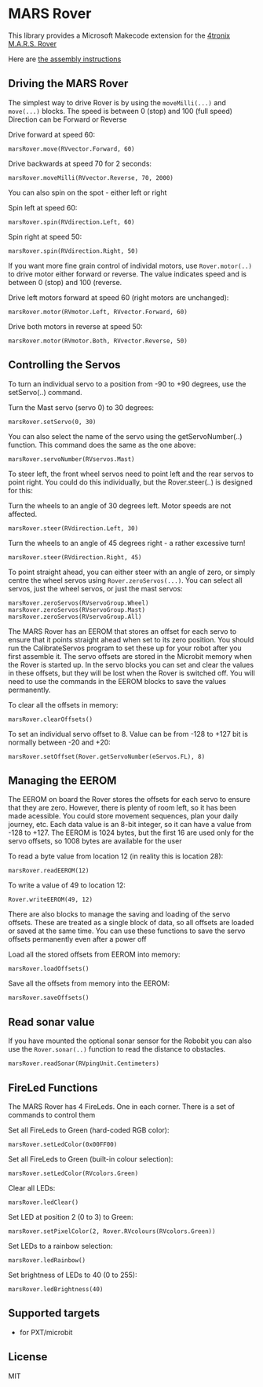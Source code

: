 # MARS Rover

This library provides a Microsoft Makecode extension for the [4tronix M.A.R.S. Rover](https://shop.4tronix.co.uk/products/marsrover)

Here are [the assembly instructions](https://4tronix.co.uk/rover)

## Driving the MARS Rover
The simplest way to drive Rover is by using the `moveMilli(...)` and `move(...)` blocks.
The speed is between 0 (stop) and 100 (full speed)
Direction can be Forward or Reverse

Drive forward at speed 60:

```block
marsRover.move(RVvector.Forward, 60)
```

Drive backwards at speed 70 for 2 seconds:

```block
marsRover.moveMilli(RVvector.Reverse, 70, 2000)
```   

You can also spin on the spot - either left or right
 
Spin left at speed 60:

```block
marsRover.spin(RVdirection.Left, 60)
```

Spin right at speed 50:

```block
marsRover.spin(RVdirection.Right, 50)
```

If you want more fine grain control of individal motors, use `Rover.motor(..)` to drive motor either forward or reverse. The value
indicates speed and is between 0 (stop) and 100 (reverse.

Drive left motors forward at speed 60 (right motors are unchanged):

```block
marsRover.motor(RVmotor.Left, RVvector.Forward, 60)
```

Drive both motors in reverse at speed 50:

```block
marsRover.motor(RVmotor.Both, RVvector.Reverse, 50)
```

## Controlling the Servos

To turn an individual servo to a position from -90 to +90 degrees, use the setServo(..) command.

Turn the Mast servo (servo 0) to 30 degrees:

```block
marsRover.setServo(0, 30)
```

You can also select the name of the servo using the getServoNumber(..) function. This command does the same as the one above:

```block
marsRover.servoNumber(RVservos.Mast)
```

To steer left, the front wheel servos need to point left and the rear servos to point right. You could do this  individually, but the Rover.steer(..) is designed for this:

Turn the wheels to an angle of 30 degrees left. Motor speeds are not affected.
```block
marsRover.steer(RVdirection.Left, 30)
```

Turn the wheels to an angle of 45 degrees right - a rather excessive turn!

```block
marsRover.steer(RVdirection.Right, 45)
```

To point straight ahead, you can either steer with an angle of zero, or simply centre the wheel servos using `Rover.zeroServos(...)`. You can select all servos, just the wheel servos, or just the mast servos:

```blocks
marsRover.zeroServos(RVservoGroup.Wheel)
marsRover.zeroServos(RVservoGroup.Mast)
marsRover.zeroServos(RVservoGroup.All)
```

The MARS Rover has an EEROM that stores an offset for each servo to ensure that it points straight ahead when set to its zero position. You should run the CalibrateServos program to set these up for your robot after you first assemble it.
The servo offsets are stored in the Microbit memory when the Rover is started up. In the servo blocks you can set and clear the values in these offsets, but they will be lost when the Rover is switched off. You will need to use the commands in the EEROM blocks to save the values permanently.

To clear all the offsets in memory:

```block
marsRover.clearOffsets()
```

To set an individual servo offset to 8. Value can be from -128 to +127 bit is normally between -20 and +20:

```block
marsRover.setOffset(Rover.getServoNumber(eServos.FL), 8)
```

## Managing the EEROM

The EEROM on board the Rover stores the offsets for each servo to ensure that they are zero. However, there is plenty of room left, so it has been made acessible. You could store movement sequences, plan your daily journey, etc.
Each data value is an 8-bit integer, so it can have a value from -128 to +127. The EEROM is 1024 bytes, but the first 16 are used only for the servo offsets, so 1008 bytes are available for the user


To read a byte value from location 12 (in reality this is location 28):

```block
marsRover.readEEROM(12)
```

To write a value of 49 to location 12:

```block
Rover.writeEEROM(49, 12)
```

There are also blocks to manage the saving and loading of the servo offsets. These are treated as a single block of data, so all offsets are loaded or saved at the same time. You can use these functions to save the servo offsets permanently even after a power off

Load all the stored offsets from EEROM into memory:

```block
marsRover.loadOffsets()
```

Save all the offsets from memory into the EEROM:

```block
marsRover.saveOffsets()
```

## Read sonar value

If you have mounted the optional sonar sensor for the Robobit you can
also use the `Rover.sonar(..)` function to read the distance to obstacles.

```block
marsRover.readSonar(RVpingUnit.Centimeters)
```

## FireLed Functions

The MARS Rover has 4 FireLeds. One in each corner. There is a set of commands to control them

Set all FireLeds to Green (hard-coded RGB color):

```block
marsRover.setLedColor(0x00FF00)
```

Set all FireLeds to Green (built-in colour selection):

```block
marsRover.setLedColor(RVcolors.Green)
```

Clear all LEDs:

```block
marsRover.ledClear()
```

Set LED at position 2 (0 to 3) to Green:

```block
marsRover.setPixelColor(2, Rover.RVcolours(RVcolors.Green))
```

Set LEDs to a rainbow selection:

```block
marsRover.ledRainbow()
```

Set brightness of LEDs to 40 (0 to 255):

```block
marsRover.ledBrightness(40)
```

## Supported targets

* for PXT/microbit

## License

MIT
